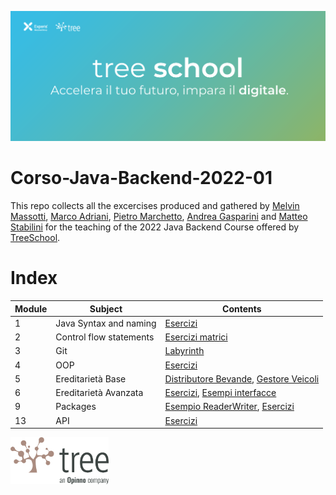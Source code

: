 ![TreeSchool](assets/treeschool_header.png)

# Corso-Java-Backend-2022-01

This repo collects all the excercises produced and gathered by [Melvin Massotti](https://github.com/melvinm99), [Marco Adriani](https://github.com/MrSosu), [Pietro Marchetto](https://github.com/pimarchetto), [Andrea Gasparini](https://github.com/andrea-gasparini) and [Matteo Stabilini](https://github.com/mstab20) for the teaching of the 2022 Java Backend Course offered by [TreeSchool](https://tree.it/school/).

# Index

| Module | Subject                 | Contents                                                                                                      |
|--------|-------------------------|---------------------------------------------------------------------------------------------------------------|
| 1      | Java Syntax and naming  | [Esercizi](module_01/src)                                                                                     |
| 2      | Control flow statements | [Esercizi matrici](module_02/src)                                                                             |
| 3      | Git                     | [Labyrinth](module_03/src/Labyrinth)                                                                          |
| 4      | OOP                     | [Esercizi](module_04/src)                                                                                     |
| 5      | Ereditarietà Base       | [Distributore Bevande](module_05/src/distributore_bevande), [Gestore Veicoli](module_05/src/gestione_veicoli) |
| 6      | Ereditarietà Avanzata   | [Esercizi](module_06/src), [Esempi interfacce](module_06/src/esempioInterfacce)                               |
| 9      | Packages                | [Esempio ReaderWriter](module_09/src/EsempioReaderWriter/ReaderWriter.java), [Esercizi](module_09/src)               |
| 13     | API                     | [Esercizi](module_13/src/main/java) |
<!--
| 7      | Generics & Collections   | [Esercizi](module_07/src) |
| 8      | Eccezioni e annotazioni  | [Esercizi](module_08/src) |
| 10     | Design Patterns          | [Esercizi](module_10/src) |
| 12     | Java Stream              | [Esercizi](module_12/src) |
| 14     | Spring                   | [Esercizi](module_14/src) |
| 15     | Design Patterns          | [Esercizi](module_15/src) |
| 16     | Database                 | [Esercizi](module_16/src) |
| 18     | Test                     | [Esercizi](module_18/src) |
-->

<img src="assets/treelogo.png" height="75">
